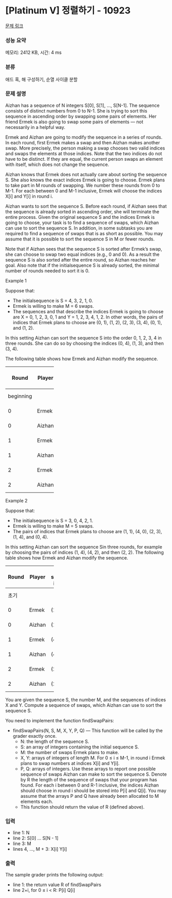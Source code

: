# [Platinum V] 정렬하기 - 10923 

[문제 링크](https://www.acmicpc.net/problem/10923) 

### 성능 요약

메모리: 2412 KB, 시간: 4 ms

### 분류

애드 혹, 해 구성하기, 순열 사이클 분할

### 문제 설명

<p>Aizhan has a sequence of N integers S[0], S[1], ..., S[N-1]. The sequence consists of distinct numbers from 0 to N-1. She is trying to sort this sequence in ascending order by swapping some pairs of elements. Her friend Ermek is also going to swap some pairs of elements — not necessarily in a helpful way.</p>

<p>Ermek and Aizhan are going to modify the sequence in a series of rounds. In each round, first Ermek makes a swap and then Aizhan makes another swap. More precisely, the person making a swap chooses two valid indices and swaps the elements at those indices. Note that the two indices do not have to be distinct. If they are equal, the current person swaps an element with itself, which does not change the sequence.</p>

<p>Aizhan knows that Ermek does not actually care about sorting the sequence S. She also knows the exact indices Ermek is going to choose. Ermek plans to take part in M rounds of swapping. We number these rounds from 0 to M-1. For each between 0 and M-1 inclusive, Ermek will choose the indices X[i] and Y[i] in round i.</p>

<p>Aizhan wants to sort the sequence S. Before each round, if Aizhan sees that the sequence is already sorted in ascending order, she will terminate the entire process. Given the original sequence S and the indices Ermek is going to choose, your task is to find a sequence of swaps, which Aizhan can use to sort the sequence S. In addition, in some subtasks you are required to find a sequence of swaps that is as short as possible. You may assume that it is possible to sort the sequence S in M or fewer rounds.</p>

<p>Note that if Aizhan sees that the sequence S is sorted after Ermek’s swap, she can choose to swap two equal indices (e.g., 0 and 0). As a result the sequence S is also sorted after the entire round, so Aizhan reaches her goal. Also note that if the initialsequence S is already sorted, the minimal number of rounds needed to sort it is 0.</p>

<p>Example 1</p>

<p>Suppose that:</p>

<ul>
	<li>The initialsequence is S = 4, 3, 2, 1, 0.</li>
	<li>Ermek is willing to make M = 6 swaps.</li>
	<li>The sequences and that describe the indices Ermek is going to choose are X = 0, 1, 2, 3, 0, 1 and Y = 1, 2, 3, 4, 1, 2. In other words, the pairs of indices that Ermek plans to choose are (0, 1), (1, 2), (2, 3), (3, 4), (0, 1), and (1, 2).</li>
</ul>

<p>In this setting Aizhan can sort the sequence S into the order 0, 1, 2, 3, 4 in three rounds. She can do so by choosing the indices (0, 4), (1, 3), and then (3, 4).</p>

<p>The following table shows how Ermek and Aizhan modify the sequence.</p>

<table class="table table-bordered" style="width:30%">
	<thead>
		<tr>
			<th>Round</th>
			<th>Player</th>
			<th>Piar of swapped indices</th>
			<th>Sequence</th>
		</tr>
	</thead>
	<tbody>
		<tr>
			<td>beginning</td>
			<td> </td>
			<td> </td>
			<td>4, 3, 2, 1, 0</td>
		</tr>
		<tr>
			<td>0</td>
			<td>Ermek</td>
			<td>(0, 1)</td>
			<td>3, 4, 2, 1, 0</td>
		</tr>
		<tr>
			<td>0</td>
			<td>Aizhan</td>
			<td>(0, 4)</td>
			<td>0, 4, 2, 1, 3</td>
		</tr>
		<tr>
			<td>1</td>
			<td>Ermek</td>
			<td>(1, 2)</td>
			<td>0, 2, 4, 1, 3</td>
		</tr>
		<tr>
			<td>1</td>
			<td>Aizhan</td>
			<td>(1, 3)</td>
			<td>0, 1, 4, 2, 3</td>
		</tr>
		<tr>
			<td>2</td>
			<td>Ermek</td>
			<td>(2, 3)</td>
			<td>0, 1, 2, 4, 3</td>
		</tr>
		<tr>
			<td>2</td>
			<td>Aizhan</td>
			<td>(3, 4)</td>
			<td>0, 1, 2, 3, 4</td>
		</tr>
	</tbody>
</table>

<p>Example 2</p>

<p>Suppose that:</p>

<ul>
	<li>The initialsequence is S = 3, 0, 4, 2, 1.</li>
	<li>Ermek is willing to make M = 5 swaps.</li>
	<li>The pairs of indices that Ermek plans to choose are (1, 1), (4, 0), (2, 3), (1, 4), and (0, 4).</li>
</ul>

<p>In this setting Aizhan can sort the sequence Sin three rounds, for example by choosing the pairs of indices (1, 4), (4, 2), and then (2, 2). The following table shows how Ermek and Aizhan modify the sequence.</p>

<table class="table table-bordered" style="width:30%">
	<thead>
		<tr>
			<th>Round</th>
			<th>Player</th>
			<th>Pair of swapped indices</th>
			<th>Sequence</th>
		</tr>
	</thead>
	<tbody>
		<tr>
			<td>초기</td>
			<td> </td>
			<td> </td>
			<td>3, 0, 4, 2, 1</td>
		</tr>
		<tr>
			<td>0</td>
			<td>Ermek</td>
			<td>(1, 1)</td>
			<td>3, 0, 4, 2, 1</td>
		</tr>
		<tr>
			<td>0</td>
			<td>Aizhan</td>
			<td>(1, 4)</td>
			<td>3, 1, 4, 2, 0</td>
		</tr>
		<tr>
			<td>1</td>
			<td>Ermek</td>
			<td>(4, 0)</td>
			<td>0, 1, 4, 2, 3</td>
		</tr>
		<tr>
			<td>1</td>
			<td>Aizhan</td>
			<td>(4, 2)</td>
			<td>0, 1, 3, 2, 4</td>
		</tr>
		<tr>
			<td>2</td>
			<td>Ermek</td>
			<td>(2, 3)</td>
			<td>0, 1, 2, 3, 4</td>
		</tr>
		<tr>
			<td>2</td>
			<td>Aizhan</td>
			<td>(2, 2)</td>
			<td>0, 1, 2, 3, 4</td>
		</tr>
	</tbody>
</table>

<p>You are given the sequence S, the number M, and the sequences of indices X and Y. Compute a sequence of swaps, which Aizhan can use to sort the sequence S.</p>

<p>You need to implement the function findSwapPairs:</p>

<ul>
	<li>findSwapPairs(N, S, M, X, Y, P, Q) — This function will be called by the grader exactly once.
	<ul>
		<li>N: the length of the sequence S.</li>
		<li>S: an array of integers containing the initial sequence S.</li>
		<li>M: the number of swaps Ermek plans to make.</li>
		<li>X, Y: arrays of integers of length M. For 0 ≤ i ≤ M-1, in round i Ermek plans to swap numbers at indices X[i] and Y[i].</li>
		<li>P, Q: arrays of integers. Use these arrays to report one possible sequence of swaps Aizhan can make to sort the sequence S. Denote by R the length of the sequence of swaps that your program has found. For each i between 0 and R-1 inclusive, the indices Aizhan should choose in round i should be stored into P[i] and Q[i]. You may assume that the arrays P and Q have already been allocated to M elements each.</li>
		<li>This function should return the value of R (defined above).</li>
	</ul>
	</li>
</ul>

### 입력 

 <ul>
	<li>line 1: N</li>
	<li>line 2: S[0] … S[N - 1]</li>
	<li>line 3: M</li>
	<li>lines 4, …, M + 3: X[i] Y[i]</li>
</ul>

### 출력 

 <p>The sample grader prints the following output:</p>

<ul>
	<li>line 1: the return value R of findSwapPairs</li>
	<li>line 2+i, for 0 ≤ i < R: P[i] Q[i]</li>
</ul>

